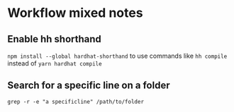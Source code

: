 # Workflow mixed notes

## Enable hh shorthand

`npm install --global hardhat-shorthand` to use commands like `hh compile` instead of `yarn hardhat compile`

## Search for a specific line on a folder

`grep -r -e "a specificline" /path/to/folder`